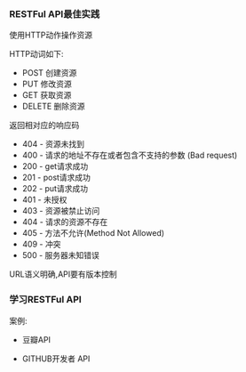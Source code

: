 ###  RESTFul API最佳实践

使用HTTP动作操作资源

HTTP动词如下:

- POST  创建资源
- PUT   修改资源
- GET   获取资源
- DELETE  删除资源

返回相对应的响应码

- 404 - 资源未找到
- 400 - 请求的地址不存在或者包含不支持的参数 (Bad request)
- 200 - get请求成功
- 201 - post请求成功
- 202 - put请求成功
- 401 - 未授权
- 403 - 资源被禁止访问
- 404 - 请求的资源不存在    
- 405 - 方法不允许(Method Not Allowed)
- 409 - 冲突
- 500 - 服务器未知错误

URL语义明确,API要有版本控制

### 学习RESTFul API
案例:

- 豆瓣API

- GITHUB开发者 API